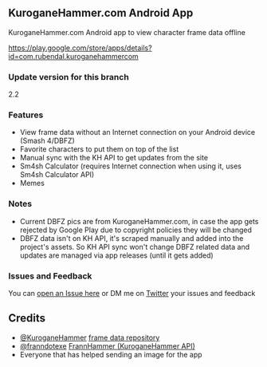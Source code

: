 ## KuroganeHammer.com Android App
KuroganeHammer.com Android app to view character frame data offline

https://play.google.com/store/apps/details?id=com.rubendal.kuroganehammercom

### Update version for this branch
2.2

### Features
* View frame data without an Internet connection on your Android device (Smash 4/DBFZ)
* Favorite characters to put them on top of the list
* Manual sync with the KH API to get updates from the site
* Sm4sh Calculator (requires Internet connection when using it, uses Sm4sh Calculator API)
* Memes

### Notes
* Current DBFZ pics are from KuroganeHammer.com, in case the app gets rejected by Google Play due to copyright policies they will be changed
* DBFZ data isn't on KH API, it's scraped manually and added into the project's assets. So KH API sync won't change DBFZ related data and updates are managed via app releases (until it gets added)

### Issues and Feedback
You can [open an Issue here](https://github.com/rubendal/KHAndroidApp/issues) or DM me on [Twitter](https://twitter.com/Ruben_dal) your issues and feedback

## Credits
* [@KuroganeHammer](https://twitter.com/KuroganeHammer) [frame data repository](http://kuroganehammer.com/Smash4)
* [@franndotexe](https://twitter.com/franndotexe) [FrannHammer (KuroganeHammer API)](https://github.com/Frannsoft/FrannHammer)
* Everyone that has helped sending an image for the app